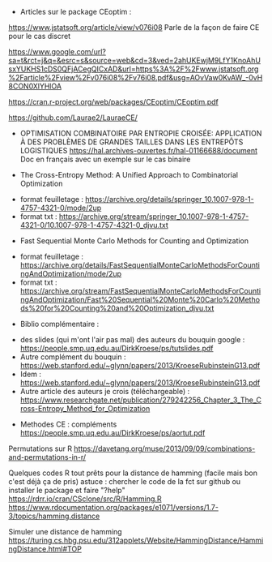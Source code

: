 - Articles sur le package CEoptim :

https://www.jstatsoft.org/article/view/v076i08
Parle de la façon de faire CE pour le cas discret

https://www.google.com/url?sa=t&rct=j&q=&esrc=s&source=web&cd=3&ved=2ahUKEwjM9LfY1KnoAhUsxYUKHS1cDS0QFjACegQICxAD&url=https%3A%2F%2Fwww.jstatsoft.org%2Farticle%2Fview%2Fv076i08%2Fv76i08.pdf&usg=AOvVaw0KvAW_-0vH8CON0XlYHlOA

https://cran.r-project.org/web/packages/CEoptim/CEoptim.pdf

https://github.com/Laurae2/LauraeCE/


- OPTIMISATION COMBINATOIRE PAR ENTROPIE CROISÉE: APPLICATION À DES PROBLÈMES DE GRANDES TAILLES DANS LES ENTREPÔTS LOGISTIQUES 
https://hal.archives-ouvertes.fr/hal-01166688/document
Doc en français avec un exemple sur le cas binaire

- The Cross-Entropy Method: A Unified Approach to Combinatorial Optimization
* format feuilletage : https://archive.org/details/springer_10.1007-978-1-4757-4321-0/mode/2up
* format txt : https://archive.org/stream/springer_10.1007-978-1-4757-4321-0/10.1007-978-1-4757-4321-0_djvu.txt


- Fast Sequential Monte Carlo Methods for Counting and Optimization
* format feuilletage : https://archive.org/details/FastSequentialMonteCarloMethodsForCountingAndOptimization/mode/2up
* format txt : https://archive.org/stream/FastSequentialMonteCarloMethodsForCountingAndOptimization/Fast%20Sequential%20Monte%20Carlo%20Methods%20for%20Counting%20and%20Optimization_djvu.txt

- Biblio complémentaire : 
* des slides (qui m'ont l'air pas mal) des auteurs du bouquin google : https://people.smp.uq.edu.au/DirkKroese/ps/tutslides.pdf 
* Autre complément du bouquin : https://web.stanford.edu/~glynn/papers/2013/KroeseRubinsteinG13.pdf
* Idem : https://web.stanford.edu/~glynn/papers/2013/KroeseRubinsteinG13.pdf
* Autre article des auteurs je crois (téléchargeable) : https://www.researchgate.net/publication/279242256_Chapter_3_The_Cross-Entropy_Method_for_Optimization


- Methodes CE : compléments 
https://people.smp.uq.edu.au/DirkKroese/ps/aortut.pdf


Permutations sur R
https://davetang.org/muse/2013/09/09/combinations-and-permutations-in-r/


Quelques codes R tout prêts pour la distance de hamming (facile mais bon c'est déjà ça de pris)
astuce : chercher le code de la fct sur github ou installer le package et faire "?help"
https://rdrr.io/cran/CSclone/src/R/Hamming.R
https://www.rdocumentation.org/packages/e1071/versions/1.7-3/topics/hamming.distance

Simuler une distance de hamming
https://turing.cs.hbg.psu.edu/312applets/Website/HammingDistance/HammingDistance.html#TOP

